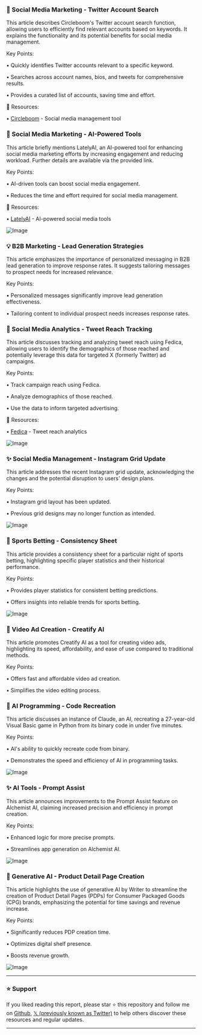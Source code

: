 ### 🚀 Social Media Marketing - Twitter Account Search

This article describes Circleboom's Twitter account search function, allowing users to efficiently find relevant accounts based on keywords.  It explains the functionality and its potential benefits for social media management.

Key Points:

• Quickly identifies Twitter accounts relevant to a specific keyword.


• Searches across account names, bios, and tweets for comprehensive results.


• Provides a curated list of accounts, saving time and effort.


🔗 Resources:

• [Circleboom](https://circleboom.com/) - Social media management tool


### 🤖 Social Media Marketing - AI-Powered Tools

This article briefly mentions LatelyAI, an AI-powered tool for enhancing social media marketing efforts by increasing engagement and reducing workload.  Further details are available via the provided link.

Key Points:

• AI-driven tools can boost social media engagement.


•  Reduces the time and effort required for social media management.



🔗 Resources:

• [LatelyAI](https://bit.ly/3qStYq1) - AI-powered social media tools


![Image](https://pbs.twimg.com/tweet_video_thumb/Gk0Het6XAAAl1WZ.jpg)


### 💡 B2B Marketing - Lead Generation Strategies

This article emphasizes the importance of personalized messaging in B2B lead generation to improve response rates. It suggests tailoring messages to prospect needs for increased relevance.

Key Points:

• Personalized messages significantly improve lead generation effectiveness.


• Tailoring content to individual prospect needs increases response rates.



### 🤖 Social Media Analytics - Tweet Reach Tracking

This article discusses tracking and analyzing tweet reach using Fedica,  allowing users to identify the demographics of those reached and potentially leverage this data for targeted X (formerly Twitter) ad campaigns.

Key Points:

• Track campaign reach using Fedica.


• Analyze demographics of those reached.


• Use the data to inform targeted advertising.


🔗 Resources:

• [Fedica](https://fedica.com/blog/tweet-reach-shut-down-whats-the-alternative/?utm_source=twitter&utm_medium=social&utm_campaign=tweepsmap-Our-Blog…) - Tweet reach analytics


![Image](https://pbs.twimg.com/media/FxzT_0wWcAUaQ8L?format=png&name=small)



### ✨ Social Media Management - Instagram Grid Update

This article addresses the recent Instagram grid update, acknowledging the changes and the potential disruption to users' design plans.

Key Points:


• Instagram grid layout has been updated.


•  Previous grid designs may no longer function as intended.


![Image](https://pbs.twimg.com/ext_tw_video_thumb/1895168835323322368/pu/img/SPROCMUkx0wF9c1c.jpg)


### 🤖 Sports Betting - Consistency Sheet

This article provides a consistency sheet for a particular night of sports betting, highlighting specific player statistics and their historical performance.

Key Points:

•  Provides player statistics for consistent betting predictions.


• Offers insights into reliable trends for sports betting.


![Image](https://pbs.twimg.com/media/Gkz9mhFXwAAkbxK?format=jpg&name=small)



### 🚀 Video Ad Creation - Creatify AI

This article promotes Creatify AI as a tool for creating video ads, highlighting its speed, affordability, and ease of use compared to traditional methods.

Key Points:

• Offers fast and affordable video ad creation.


• Simplifies the video editing process.



### 🤖 AI Programming - Code Recreation

This article discusses an instance of Claude, an AI, recreating a 27-year-old Visual Basic game in Python from its binary code in under five minutes.

Key Points:

• AI's ability to quickly recreate code from binary.


• Demonstrates the speed and efficiency of AI in programming tasks.


![Image](https://pbs.twimg.com/media/GkvUXRhXsAANyd7?format=jpg&name=small)


### ✨ AI Tools - Prompt Assist

This article announces improvements to the Prompt Assist feature on Alchemist AI, claiming increased precision and efficiency in prompt creation.

Key Points:

• Enhanced logic for more precise prompts.


• Streamlines app generation on Alchemist AI.


![Image](https://pbs.twimg.com/ext_tw_video_thumb/1894893259740323841/pu/img/AB03APOZ4nQEUIhM.jpg)


### 🚀 Generative AI - Product Detail Page Creation

This article highlights the use of generative AI by Writer to streamline the creation of Product Detail Pages (PDPs) for Consumer Packaged Goods (CPG) brands, emphasizing the potential for time savings and revenue increase.

Key Points:

• Significantly reduces PDP creation time.


• Optimizes digital shelf presence.


• Boosts revenue growth.


![Image](https://pbs.twimg.com/media/GkwBX6qXcAA7lif?format=jpg&name=small)


---

### ⭐️ Support

If you liked reading this report, please star ⭐️ this repository and follow me on [Github](https://github.com/Drix10), [𝕏 (previously known as Twitter)](https://x.com/DRIX_10_) to help others discover these resources and regular updates.

---